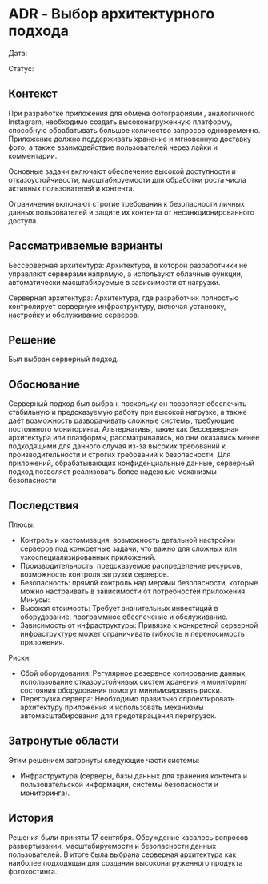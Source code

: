 # ADR - Выбор архитектурного подхода

Дата:

Статус:

## Контекст


При разработке приложения для обмена фотографиями , аналогичного Instagram, необходимо создать высоконагруженную платформу, способную обрабатывать большое количество запросов одновременно. 
Приложение должно поддерживать хранение и мгновенную доставку фото, а также взаимодействие пользователей через лайки и комментарии.

Основные задачи включают обеспечение высокой доступности и отказоустойчивости, масштабируемости для обработки роста числа активных пользователей и контента.

Ограничения включают строгие требования к безопасности личных данных пользователей и защите их контента от несанкционированного доступа.

## Рассматриваемые варианты

Бессерверная архитектура: Архитектура, в которой разработчики не управляют серверами напрямую, а используют облачные функции, автоматически масштабируемые в зависимости от нагрузки.

Серверная архитектура: Архитектура, где разработчик полностью контролирует серверную инфраструктуру, включая установку, настройку и обслуживание серверов.


## Решение


Был выбран серверный подход.

## Обоснование

Серверный подход был выбран, поскольку он позволяет обеспечить стабильную и предсказуемую работу при высокой нагрузке, 
а также даёт возможность разворачивать сложные системы, требующие постоянного мониторинга. 
Альтернативы, такие как бессерверная архитектура или платформы, рассматривались, 
но они оказались менее подходящими для данного случая из-за высоких требований к производительности и строгих требований к безопасности.
Для приложений, обрабатывающих конфиденциальные данные, серверный подход позволяет реализовать более надежные механизмы безопасности

## Последствия


Плюсы:
 - Контроль и кастомизация: возможность детальной настройки серверов под конкретные задачи, что важно для сложных или узкоспециализированных приложений.
 - Производительность: предсказуемое распределение ресурсов, возможность контроля загрузки серверов.
 - Безопасность: прямой контроль над мерами безопасности, которые можно настраивать в зависимости от потребностей приложения.
Минусы:
 - Высокая стоимость: Требует значительных инвестиций в оборудование, программное обеспечение и обслуживание.
 - Зависимость от инфраструктуры: Привязка к конкретной серверной инфраструктуре может ограничивать гибкость и переносимость приложения.

Риски:
 - Сбой оборудования: Регулярное резервное копирование данных, использование отказоустойчивых систем хранения и мониторинг состояния оборудования помогут минимизировать риски.
 - Перегрузка сервера: Необходимо правильно спроектировать архитектуру приложения и использовать механизмы автомасштабирования для предотвращения перегрузок.


## Затронутые области

Этим решением затронуты следующие части системы:
 - Инфраструктура (серверы, базы данных для хранения контента и пользовательской информации, системы безопасности и мониторинга).


## История

Решения были приняты 17 сентября. Обсуждение касалось вопросов развертывании, масштабируемости и безопасности данных пользователей.
В итоге была выбрана серверная архитектура как наиболее подходящая для создания высоконагруженного продукта фотохостинга.
